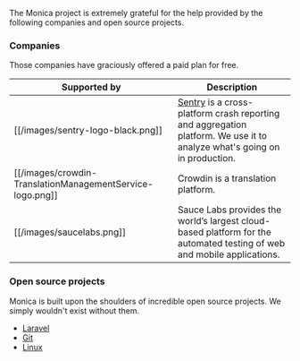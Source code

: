 The Monica project is extremely grateful for the help provided by the following companies and open source projects.

### Companies

Those companies have graciously offered a paid plan for free.

| **Supported by**                 | **Description**                                                                               |
|----------------------------------|-----------------------------------------------------------------------------------------------|
| [[/images/sentry-logo-black.png]] | [Sentry](https://sentry.io) is a cross-platform crash reporting and aggregation platform. We use it to analyze what's going on in production. |
| [[/images/crowdin-TranslationManagementService-logo.png]]   | Crowdin is a translation platform. |
| [[/images/saucelabs.png]]  | Sauce Labs provides the world’s largest cloud-based platform for the automated testing of web and mobile applications. |

### Open source projects

Monica is built upon the shoulders of incredible open source projects. We simply wouldn't exist without them.

* [Laravel](http://laravel.com/)
* [Git](http://git-scm.com/)
* [Linux](http://linux.org/)